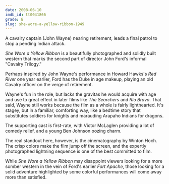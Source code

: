 ```yaml
---
date: 2008-06-10
imdb_id: tt0041866
grade: B
slug: she-wore-a-yellow-ribbon-1949
---
```


A cavalry captain (John Wayne) nearing retirement, leads a final patrol to stop a pending Indian attack.

_She Wore a Yellow Ribbon_ is a beautifully photographed and solidly built western that marks the second part of director John Ford's informal "Cavalry Trilogy."

Perhaps inspired by John Wayne's performance in Howard Hawks's <span data-imdb-id="tt0040724">_Red River_</span> one year earlier, Ford has the Duke in age makeup, playing an old Cavalry officer on the verge of retirement.

Wayne's fun in the role, but lacks the gravitas he would acquire with age and use to great effect in later films like <span data-imdb-id="tt0049730">_The Searchers_</span> and <span data-imdb-id="tt0053221">_Rio Bravo_</span>. That said, Wayne still works because the film as a whole is fairly lighthearted. It's stagey, but in a familiar, comforting way, like a bedtime story that substitutes soldiers for knights and marauding Arapaho Indians for dragons.

The supporting cast is first-rate, with Victor McLaglen providing a lot of comedy relief, and a young Ben Johnson oozing charm.

The real standout here, however, is the cinematography by Winton Hoch. The crisp colors make the film jump off the screen, and the expertly photographed lightning sequence is one of the best committed to film.

While _She Wore a Yellow Ribbon_ may disappoint viewers looking for a more somber western in the vein of Ford's earlier <span data-imdb-id="tt0040369">_Fort Apache_</span>, those looking for a solid adventure highlighted by some colorful performances will come away more than satisfied.
